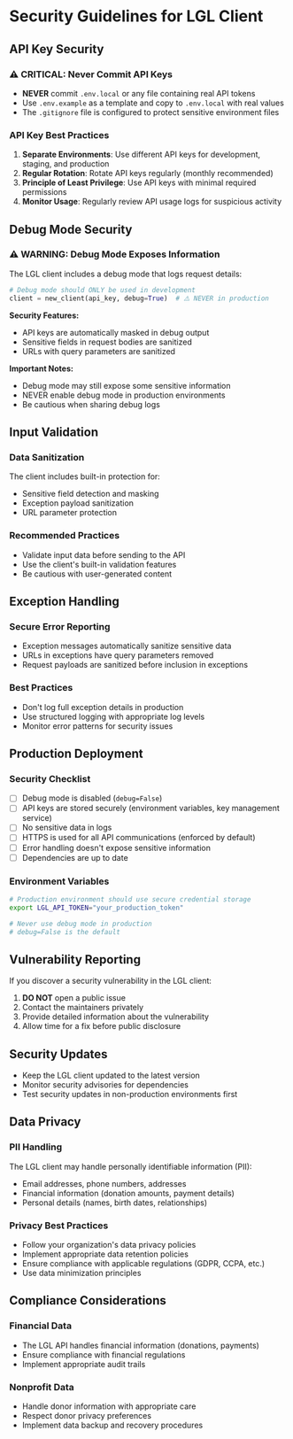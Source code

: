 # Security Guidelines for LGL Client

## API Key Security

### ⚠️ CRITICAL: Never Commit API Keys
- **NEVER** commit `.env.local` or any file containing real API tokens
- Use `.env.example` as a template and copy to `.env.local` with real values
- The `.gitignore` file is configured to protect sensitive environment files

### API Key Best Practices
1. **Separate Environments**: Use different API keys for development, staging, and production
2. **Regular Rotation**: Rotate API keys regularly (monthly recommended)
3. **Principle of Least Privilege**: Use API keys with minimal required permissions
4. **Monitor Usage**: Regularly review API usage logs for suspicious activity

## Debug Mode Security

### ⚠️ WARNING: Debug Mode Exposes Information
The LGL client includes a debug mode that logs request details:

```python
# Debug mode should ONLY be used in development
client = new_client(api_key, debug=True)  # ⚠️ NEVER in production
```

**Security Features:**
- API keys are automatically masked in debug output
- Sensitive fields in request bodies are sanitized
- URLs with query parameters are sanitized

**Important Notes:**
- Debug mode may still expose some sensitive information
- NEVER enable debug mode in production environments
- Be cautious when sharing debug logs

## Input Validation

### Data Sanitization
The client includes built-in protection for:
- Sensitive field detection and masking
- Exception payload sanitization
- URL parameter protection

### Recommended Practices
- Validate input data before sending to the API
- Use the client's built-in validation features
- Be cautious with user-generated content

## Exception Handling

### Secure Error Reporting
- Exception messages automatically sanitize sensitive data
- URLs in exceptions have query parameters removed
- Request payloads are sanitized before inclusion in exceptions

### Best Practices
- Don't log full exception details in production
- Use structured logging with appropriate log levels
- Monitor error patterns for security issues

## Production Deployment

### Security Checklist
- [ ] Debug mode is disabled (`debug=False`)
- [ ] API keys are stored securely (environment variables, key management service)
- [ ] No sensitive data in logs
- [ ] HTTPS is used for all API communications (enforced by default)
- [ ] Error handling doesn't expose sensitive information
- [ ] Dependencies are up to date

### Environment Variables
```bash
# Production environment should use secure credential storage
export LGL_API_TOKEN="your_production_token"

# Never use debug mode in production
# debug=False is the default
```

## Vulnerability Reporting

If you discover a security vulnerability in the LGL client:

1. **DO NOT** open a public issue
2. Contact the maintainers privately
3. Provide detailed information about the vulnerability
4. Allow time for a fix before public disclosure

## Security Updates

- Keep the LGL client updated to the latest version
- Monitor security advisories for dependencies
- Test security updates in non-production environments first

## Data Privacy

### PII Handling
The LGL client may handle personally identifiable information (PII):
- Email addresses, phone numbers, addresses
- Financial information (donation amounts, payment details)
- Personal details (names, birth dates, relationships)

### Privacy Best Practices
- Follow your organization's data privacy policies
- Implement appropriate data retention policies
- Ensure compliance with applicable regulations (GDPR, CCPA, etc.)
- Use data minimization principles

## Compliance Considerations

### Financial Data
- The LGL API handles financial information (donations, payments)
- Ensure compliance with financial regulations
- Implement appropriate audit trails

### Nonprofit Data
- Handle donor information with appropriate care
- Respect donor privacy preferences
- Implement data backup and recovery procedures